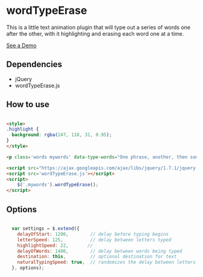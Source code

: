 # wordTypeErase

This is a little text animation plugin that will type out a series of words one after the other, with it highlighting and erasing each word one at a time.

[See a Demo](http://benrlodge.github.io/wordTypeErase)



## Dependencies
 - jQuery
 - wordTypeErase.js


## How to use

```html

<style>
.highlight {
  background: rgba(247, 118, 31, 0.95);
}
</style>

<p class='words mywords' data-type-words="One phrase, another, then some more, that's all">This will be replaced by the first phrase</h4>

<script src="https://ajax.googleapis.com/ajax/libs/jquery/1.7.1/jquery.min.js"></script>
<script src='wordTypeErase.js'></script>
<script>
    $('.mywords').wordTypeErase(); 
</script>

```


## Options

```javascript

  var settings = $.extend({
    delayOfStart: 1200,        // delay before typing begins
    letterSpeed: 125,          // delay between letters typed
    highlightSpeed: 22,       // 
    delayOfWords: 1400,        // delay between words being typed
    destination: this,         // optional destination for text
    naturalTypingSpeed: true,  // randomizes the delay between letters to simulate a more natural typing
  }, options);

```